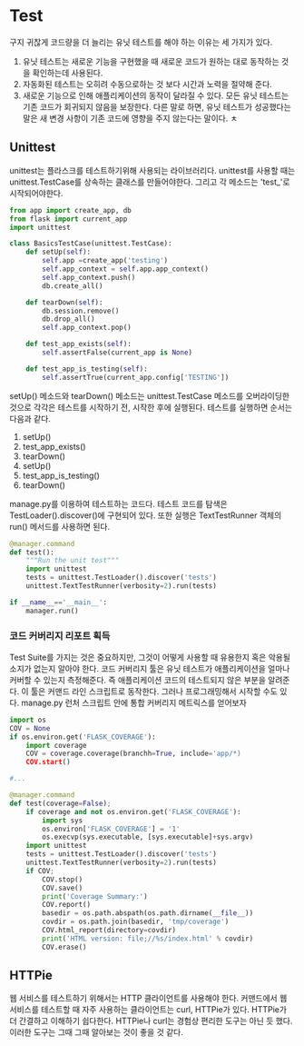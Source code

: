 # Test
구지 귀찮게 코드량을 더 늘리는 유닛 테스트를 해야 하는 이유는 세 가지가 있다.
1. 유닛 테스트는 새로운 기능을 구현했을 때 새로운 코드가 원하는 대로 동작하는 것을 확인하는데 사용된다.
2. 자동화된 테스트는 오히려 수동으로하는 것 보다 시간과 노력을 절약해 준다.
3. 새로운 기능으로 인해 애플리케이션의 동작이 달라질 수 있다. 모든 유닛 테스트는 기존 코드가 회귀되지 않음을 보장한다. 다른 말로 하면, 유닛 테스트가 성공했다는 말은 새 변경 사항이 기존 코드에 영향을 주지 않는다는 말이다. ㅊ 

## Unittest
unittest는 플라스크를 테스트하기위해 사용되는 라이브러리다. unittest를 사용할 때는 unittest.TestCase를 상속하는 클래스를 만들어야한다. 그리고 각 메소드는 'test_'로 시작되어야한다. 

```python
from app import create_app, db
from flask import current_app
import unittest

class BasicsTestCase(unittest.TestCase):
    def setUp(self):
        self.app =create_app('testing')
        self.app_context = self.app.app_context()  
        self.app_context.push()
        db.create_all()

    def tearDown(self):
        db.session.remove()
        db.drop_all()
        self.app_context.pop()

    def test_app_exists(self):
        self.assertFalse(current_app is None)

    def test_app_is_testing(self):
        self.assertTrue(current_app.config['TESTING'])
```

setUp() 메소드와 tearDown() 메소드는 unittest.TestCase 메소드를 오버라이딩한 것으로 각각은 테스트를 시작하기 전, 시작한 후에 실행된다. 테스트를 실행하면 순서는 다음과 같다.

1. setUp()
2. test_app_exists()
3. tearDown()
4. setUp()
5. test_app_is_testing()
6. tearDown()

manage.py를 이용하여 테스트하는 코드다. 테스트 코드를 탐색은 TestLoader().discover()에 구현되어 있다. 또한 실행은 TextTestRunner 객체의 run() 메서드를 사용하면 된다.
``` python 
@manager.command
def test():
    """Run the unit test"""
    import unittest
    tests = unittest.TestLoader().discover('tests')
    unittest.TextTestRunner(verbosity=2).run(tests)

if __name__=='__main__':
    manager.run()   
```

### 코드 커버리지 리포트 획득
Test Suite를 가지는 것은 중요하지만, 그것이 어떻게 사용할 때 유용한지 혹은 악용될 소지가 없는지 알아야 한다. 코드 커버리지 툴은 유닛 테스트가 애플리케이션을 얼마나 커버할 수 있는지 측정해준다. 즉 애플리케이션 코드의 테스트되지 않은 부분을 알려준다. 
이 툴은 커맨드 라인 스크립트로 동작한다. 그러나 프로그래밍해서 시작할 수도 있다. manage.py 런처 스크립트 안에 통합 커버리지 메트릭스를 얻어보자

```python
import os
COV = None
if os.environ.get('FLASK_COVERAGE'):
    import coverage 
    COV = coverage.coverage(branchh=True, include='app/*)
    COV.start()

#...

@manager.command
def test(coverage=False);
    if coverage and not os.environ.get('FLASK_COVERAGE'):
        import sys
        os.environ['FLASK_COVERAGE'] = '1'
        os.execvp(sys.executable, [sys.executable]+sys.argv)
    import unittest
    tests = unittest.TestLoader().discover('tests')
    unittest.TextTestRunner(verbosity=2).run(tests)
    if COV;
        COV.stop()
        COV.save()
        print('Coverage Summary:')
        COV.report()
        basedir = os.path.abspath(os.path.dirname(__file__))
        covdir = os.path.join(basedir, 'tmp/coverage')
        COV.html_report(directory=covdir)
        print('HTML version: file;//%s/index.html' % covdir)
        COV.erase()
```

## HTTPie
웹 서비스를 테스트하기 위해서는 HTTP 클라이언트를 사용해야 한다. 커맨드에서 웹 서비스를 테스트할 때 자주 사용하는 클라이언트는 curl, HTTPie가 있다.
HTTPie가 더 간결하고 이해하기 쉽다한다. HTTPie나 curl는 경험상 편리한 도구는 아닌 듯 했다. 이러한 도구는 그때 그때 알아보는 것이 좋을 것 같다.











